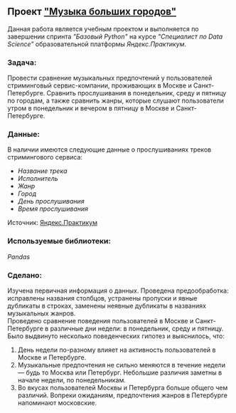 ## Проект ["Музыка больших городов"](https://github.com/maresin/yandex_practicum/blob/main/Cities%20Music/yandex_music_notebook.ipynb)
Данная работа является учебным проектом и выполняется по завершении спринта _"Базовый Python"_ на курсе _"Специалист по Data Science"_ образовательной платформы _Яндекс.Практикум_.  
### Задача:
Провести сравнение музыкальных предпочтений у пользователей стриминговый сервис-компании, проживающих в Москве и Санкт-Петербурге. Сравнить прослушивания в понедельник, среду и пятницу по городам, а также сравнить жанры, которые слушают пользователи утром в понедельник и вечером в пятницу в Москве и Санкт-Петербурге.  
### Данные:
В наличии имеются следующие данные о прослушиваниях треков стримингового сервиса:  
- _Название трека_
- _Исполнитель_
- _Жанр_
- _Город_
- _День прослушивания_
- _Время прослушивания_

Источник: [Яндекс.Практикум](https://practicum.yandex.ru/data-scientist/)
### Используемые библиотеки:
*Pandas*
### Сделано:
Изучена первичная информация о данных. Проведена предообработка: исправлены названия столбцов, устранены пропуски и явные дубликаты в строках, заменены неявные дубликаты в названиях музыкальных жанров.  
Проведено сравнение поведения пользователей в Москве и Санкт-Петербурге в различные дни недели: в понедельник, среду и пятницу.  Было выдвинуто несколько поведенческих гипотез и выяснилось, что:  
1. День недели по-разному влияет на активность пользователей в Москве и Петербурге.
2. Музыкальные предпочтения не сильно меняются в течение недели — будь то Москва или Петербург. Небольшие различия заметны в начале недели, по понедельникам.
3. Во вкусах пользователей Москвы и Петербурга больше общего чем различий. Вопреки ожиданиям, предпочтения жанров в Петербурге напоминают московские.
